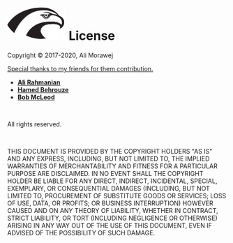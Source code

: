 
# <img src="Hawk.png" width="134" height="75"> License

<p>Copyright &copy 2017-2020, Ali Morawej</p>

<p><u> Special thanks to my friends for them contribution. </u><p>
<ul>
  <li><a href=https://www.linkedin.com/in/ali-rahmanian-b6185311/><b> Ali Rahmanian </b></a> </li>
  <li><a href=https://www.linkedin.com/in/hamed-behrooz-69422122/><b> Hamed Behrouze </b></a> </li>
  <li><a href=https://www.linkedin.com/in/bob-mcleod-3a932312/><b> Bob McLeod </b></a> </li>
</ul>
<br />
<p>All rights reserved.</p>
<br />

<p>THIS DOCUMENT IS PROVIDED BY THE COPYRIGHT HOLDERS "AS IS" AND ANY
EXPRESS, INCLUDING, BUT NOT LIMITED TO, THE IMPLIED WARRANTIES OF
MERCHANTABILITY AND FITNESS FOR A PARTICULAR PURPOSE ARE DISCLAIMED. IN NO EVENT SHALL THE
COPYRIGHT HOLDER BE LIABLE FOR ANY DIRECT, INDIRECT, INCIDENTAL, SPECIAL,
EXEMPLARY, OR CONSEQUENTIAL DAMAGES (INCLUDING, BUT NOT LIMITED TO, PROCUREMENT OF
SUBSTITUTE GOODS OR SERVICES; LOSS OF USE, DATA, OR PROFITS; OR BUSINESS INTERRUPTION)
HOWEVER CAUSED AND ON ANY THEORY OF LIABILITY, WHETHER IN CONTRACT, STRICT LIABILITY, OR
TORT (INCLUDING NEGLIGENCE OR OTHERWISE) ARISING IN ANY WAY OUT OF THE USE OF THIS
DOCUMENT, EVEN IF ADVISED OF THE POSSIBILITY OF SUCH DAMAGE.</p>
